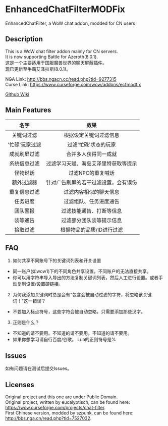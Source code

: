 # EnhancedChatFilterMODFix
EnhancedChatFilter, a WoW chat addon, modded for CN users

Description
-----------

This is a WoW chat filter addon mainly for CN servers.  
It is now supporting Battle for Azeroth(8.0.1).  
这是一个主要适用于国服魔兽世界的聊天屏蔽插件。  
现已更新至争霸艾泽拉斯(8.0.1)。  

NGA Link: <http://bbs.ngacn.cc/read.php?tid=9277315>  
Curse Link: <https://www.curseforge.com/wow/addons/ecfmodfix>

[Github Wiki](https://github.com/Rubgrsch/EnhancedChatFilterMODFix/wiki/%E4%BD%BF%E7%94%A8%E8%AF%B4%E6%98%8E)

Main Features
-------------

|名字|效果|
|:---:|:---:|
|关键词过滤|根据设定关键词过滤信息|
|'忙碌'玩家过滤|过滤'忙碌'状态的玩家|
|成就刷屏过滤|合并多人获得同一成就|
|系统信息过滤|过滤学习天赋、海岛艾泽里特获取等提示|
|怪物说话|过滤NPC的重复喊话|
|额外过滤器|针对广告刷屏的若干过滤设置，会有误伤|
|重复信息过滤|过滤内容相似的聊天信息|
|任务进度|过滤组队、任务进度通告|
|团队警报|过滤技能通告、打断等信息|
|装等通告|过滤部分团队装等提示信息|
|拾取过滤|根据物品的品质/ID进行过滤|

FAQ
---

1. 如何共享不同账号下的关键词列表和开关设置
  - 同一账户(如wow1)下的不同角色共享设置，不同账户的无法直接共享。
  - 你可以用字符串导入导出的方法复制关键词列表，然后人工进行设置。或者手动复制设置/设置硬链接。

2. 为何我添加关键词时总是会有"包含会被自动过滤的字符，将忽略该关键词！"这一错误？
  - 不要加入标点符号，这些字符会被自动忽略，只需要添加那些汉字。

3. 正则是什么？
  - 不知道的请不要用。不知道的请不要用。不知道的请不要用。
  - 如果你想学习请自行百度/谷歌。 Lua的正则符号是%

Issues
------

如有问题请在测试后提交Issues。

Licenses
--------

Original project and this one are under Public Domain.  
Original project, written by eucalyptisch, can be found here: <https://wow.curseforge.com/projects/chat-filter>.  
First Chinese version, modded by szpunk, can be found here: <http://bbs.nga.cn/read.php?tid=7527032>.  
